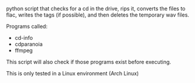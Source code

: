 python script that checks for a cd in the drive, rips it, converts the files to flac, writes the tags (if possible), and then deletes the temporary wav files.

Programs called:
*	cd-info
*	cdparanoia
*	ffmpeg

This script will also check if those programs exist before executing. 

This is only tested in a Linux environment (Arch Linux)
